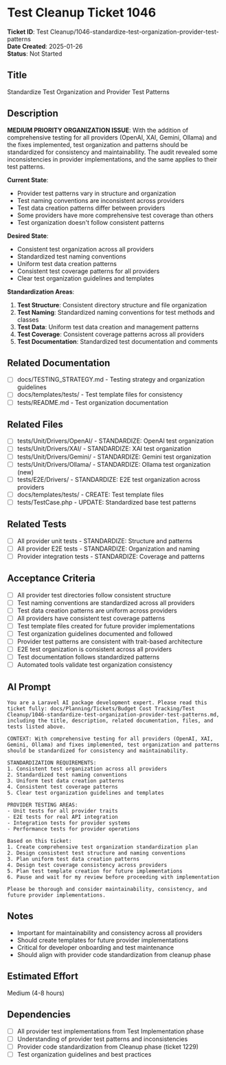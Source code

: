 # Test Cleanup Ticket 1046

**Ticket ID**: Test Cleanup/1046-standardize-test-organization-provider-test-patterns  
**Date Created**: 2025-01-26  
**Status**: Not Started  

## Title
Standardize Test Organization and Provider Test Patterns

## Description
**MEDIUM PRIORITY ORGANIZATION ISSUE**: With the addition of comprehensive testing for all providers (OpenAI, XAI, Gemini, Ollama) and the fixes implemented, test organization and patterns should be standardized for consistency and maintainability. The audit revealed some inconsistencies in provider implementations, and the same applies to their test patterns.

**Current State**:
- Provider test patterns vary in structure and organization
- Test naming conventions are inconsistent across providers
- Test data creation patterns differ between providers
- Some providers have more comprehensive test coverage than others
- Test organization doesn't follow consistent patterns

**Desired State**:
- Consistent test organization across all providers
- Standardized test naming conventions
- Uniform test data creation patterns
- Consistent test coverage patterns for all providers
- Clear test organization guidelines and templates

**Standardization Areas**:
1. **Test Structure**: Consistent directory structure and file organization
2. **Test Naming**: Standardized naming conventions for test methods and classes
3. **Test Data**: Uniform test data creation and management patterns
4. **Test Coverage**: Consistent coverage patterns across all providers
5. **Test Documentation**: Standardized test documentation and comments

## Related Documentation
- [ ] docs/TESTING_STRATEGY.md - Testing strategy and organization guidelines
- [ ] docs/templates/tests/ - Test template files for consistency
- [ ] tests/README.md - Test organization documentation

## Related Files
- [ ] tests/Unit/Drivers/OpenAI/ - STANDARDIZE: OpenAI test organization
- [ ] tests/Unit/Drivers/XAI/ - STANDARDIZE: XAI test organization
- [ ] tests/Unit/Drivers/Gemini/ - STANDARDIZE: Gemini test organization
- [ ] tests/Unit/Drivers/Ollama/ - STANDARDIZE: Ollama test organization (new)
- [ ] tests/E2E/Drivers/ - STANDARDIZE: E2E test organization across providers
- [ ] docs/templates/tests/ - CREATE: Test template files
- [ ] tests/TestCase.php - UPDATE: Standardized base test patterns

## Related Tests
- [ ] All provider unit tests - STANDARDIZE: Structure and patterns
- [ ] All provider E2E tests - STANDARDIZE: Organization and naming
- [ ] Provider integration tests - STANDARDIZE: Coverage and patterns

## Acceptance Criteria
- [ ] All provider test directories follow consistent structure
- [ ] Test naming conventions are standardized across all providers
- [ ] Test data creation patterns are uniform across providers
- [ ] All providers have consistent test coverage patterns
- [ ] Test template files created for future provider implementations
- [ ] Test organization guidelines documented and followed
- [ ] Provider test patterns are consistent with trait-based architecture
- [ ] E2E test organization is consistent across all providers
- [ ] Test documentation follows standardized patterns
- [ ] Automated tools validate test organization consistency

## AI Prompt
```
You are a Laravel AI package development expert. Please read this ticket fully: docs/Planning/Tickets/Budget Cost Tracking/Test Cleanup/1046-standardize-test-organization-provider-test-patterns.md, including the title, description, related documentation, files, and tests listed above.

CONTEXT: With comprehensive testing for all providers (OpenAI, XAI, Gemini, Ollama) and fixes implemented, test organization and patterns should be standardized for consistency and maintainability.

STANDARDIZATION REQUIREMENTS:
1. Consistent test organization across all providers
2. Standardized test naming conventions
3. Uniform test data creation patterns
4. Consistent test coverage patterns
5. Clear test organization guidelines and templates

PROVIDER TESTING AREAS:
- Unit tests for all provider traits
- E2E tests for real API integration
- Integration tests for provider systems
- Performance tests for provider operations

Based on this ticket:
1. Create comprehensive test organization standardization plan
2. Design consistent test structure and naming conventions
3. Plan uniform test data creation patterns
4. Design test coverage consistency across providers
5. Plan test template creation for future implementations
6. Pause and wait for my review before proceeding with implementation

Please be thorough and consider maintainability, consistency, and future provider implementations.
```

## Notes
- Important for maintainability and consistency across all providers
- Should create templates for future provider implementations
- Critical for developer onboarding and test maintenance
- Should align with provider code standardization from cleanup phase

## Estimated Effort
Medium (4-8 hours)

## Dependencies
- [ ] All provider test implementations from Test Implementation phase
- [ ] Understanding of provider test patterns and inconsistencies
- [ ] Provider code standardization from Cleanup phase (ticket 1229)
- [ ] Test organization guidelines and best practices
